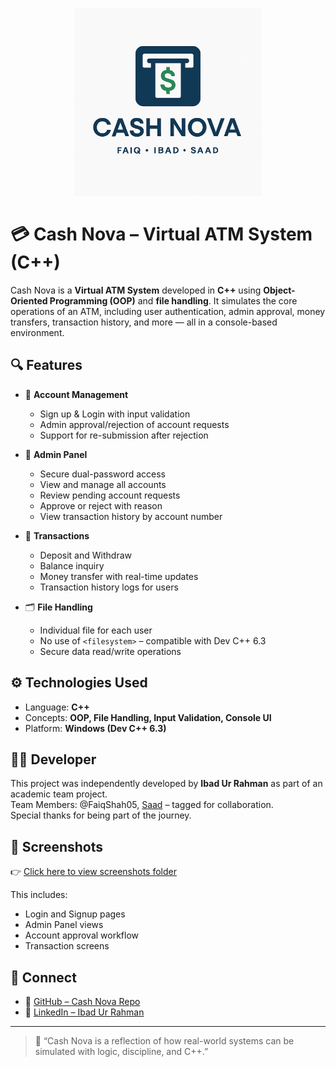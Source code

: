 <p align="center">
  <img src="./Screenshots/Cash Nova Team Banner.png" alt="Cash Nova Team Banner" width="300"/>
</p>

# 💳 Cash Nova – Virtual ATM System (C++)

Cash Nova is a **Virtual ATM System** developed in **C++** using **Object-Oriented Programming (OOP)** and **file handling**. It simulates the core operations of an ATM, including user authentication, admin approval, money transfers, transaction history, and more — all in a console-based environment.

## 🔍 Features

- 👤 **Account Management**  
  - Sign up & Login with input validation  
  - Admin approval/rejection of account requests  
  - Support for re-submission after rejection

- 🔐 **Admin Panel**
  - Secure dual-password access  
  - View and manage all accounts  
  - Review pending account requests  
  - Approve or reject with reason  
  - View transaction history by account number  

- 💸 **Transactions**
  - Deposit and Withdraw  
  - Balance inquiry  
  - Money transfer with real-time updates  
  - Transaction history logs for users

- 🗂️ **File Handling**
  - Individual file for each user  
  - No use of `<filesystem>` – compatible with Dev C++ 6.3  
  - Secure data read/write operations  

## ⚙️ Technologies Used

- Language: **C++**
- Concepts: **OOP, File Handling, Input Validation, Console UI**
- Platform: **Windows (Dev C++ 6.3)**

## 👨‍💻 Developer

This project was independently developed by **Ibad Ur Rahman** as part of an academic team project.  
Team Members: @FaiqShah05, [Saad](#) – tagged for collaboration.  
Special thanks for being part of the journey.

## 📸 Screenshots

👉 [Click here to view screenshots folder](./Screenshots)

This includes:
- Login and Signup pages
- Admin Panel views
- Account approval workflow
- Transaction screens

## 🔗 Connect

- 📂 [GitHub – Cash Nova Repo](https://github.com/Ibad-900/CashNova)
- 💼 [LinkedIn – Ibad Ur Rahman](https://www.linkedin.com/in/ibad-ur-rahman-748ab5303)

---

> 🎯 “Cash Nova is a reflection of how real-world systems can be simulated with logic, discipline, and C++.”
